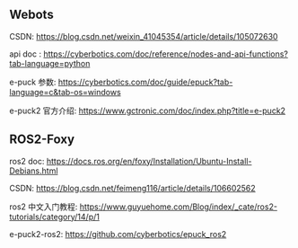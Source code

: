 ## Webots

CSDN: https://blog.csdn.net/weixin_41045354/article/details/105072630

api doc : https://cyberbotics.com/doc/reference/nodes-and-api-functions?tab-language=python

e-puck 参数: https://cyberbotics.com/doc/guide/epuck?tab-language=c&tab-os=windows

e-puck2 官方介绍: https://www.gctronic.com/doc/index.php?title=e-puck2





## ROS2-Foxy

ros2 doc: https://docs.ros.org/en/foxy/Installation/Ubuntu-Install-Debians.html

CSDN: https://blog.csdn.net/feimeng116/article/details/106602562

ros2 中文入门教程: https://www.guyuehome.com/Blog/index/_cate/ros2-tutorials/category/14/p/1

e-puck2-ros2: https://github.com/cyberbotics/epuck_ros2